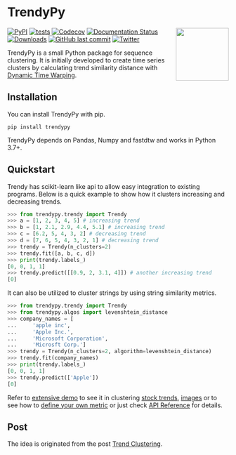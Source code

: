 # TrendyPy 

<img src="https://raw.githubusercontent.com/ddaskan/trendypy/master/docs/_static/trendypy.png" align="right" width="120"/>

[![PyPI](https://img.shields.io/pypi/v/trendypy)](https://pypi.org/project/trendypy/)
[![tests](https://github.com/ddaskan/trendypy/workflows/tests/badge.svg)](https://github.com/ddaskan/trendypy/actions?query=workflow%3Atests)
[![Codecov](https://codecov.io/gh/ddaskan/trendypy/master.svg)](https://codecov.io/gh/ddaskan/trendypy/)
[![Documentation Status](https://readthedocs.org/projects/trendypy/badge/?version=latest)](https://trendypy.readthedocs.io/en/latest/?badge=latest)
[![Downloads](https://pepy.tech/badge/trendypy)](https://pepy.tech/project/trendypy)
[![GitHub last commit](https://img.shields.io/github/last-commit/ddaskan/trendypy)](https://github.com/ddaskan/trendypy)
[![Twitter](https://img.shields.io/twitter/url?style=social&url=https%3A%2F%2Fgithub.com%2Fddaskan%2Ftrendypy)](https://twitter.com/intent/tweet?text=Wow:&url=https%3A%2F%2Fgithub.com%2Fddaskan%2Ftrendypy)

TrendyPy is a small Python package for sequence clustering. It is initially developed to create time series clusters by calculating trend similarity distance with [Dynamic Time Warping](https://en.wikipedia.org/wiki/Dynamic_time_warping).

## Installation

You can install TrendyPy with pip.

```
pip install trendypy
```

TrendyPy depends on Pandas, Numpy and fastdtw and works in Python 3.7+.

## Quickstart

Trendy has scikit-learn like api to allow easy integration to existing programs. Below is a quick example to show how it clusters increasing and decreasing trends. 

```python
>>> from trendypy.trendy import Trendy
>>> a = [1, 2, 3, 4, 5] # increasing trend
>>> b = [1, 2.1, 2.9, 4.4, 5.1] # increasing trend
>>> c = [6.2, 5, 4, 3, 2] # decreasing trend
>>> d = [7, 6, 5, 4, 3, 2, 1] # decreasing trend
>>> trendy = Trendy(n_clusters=2)
>>> trendy.fit([a, b, c, d])
>>> print(trendy.labels_)
[0, 0, 1, 1]
>>> trendy.predict([[0.9, 2, 3.1, 4]]) # another increasing trend
[0]

```

It can also be utilized to cluster strings by using string similarity metrics.

```python
>>> from trendypy.trendy import Trendy
>>> from trendypy.algos import levenshtein_distance
>>> company_names = [
... 	'apple inc', 
... 	'Apple Inc.', 
... 	'Microsoft Corporation', 
... 	'Microsft Corp.']
>>> trendy = Trendy(n_clusters=2, algorithm=levenshtein_distance)
>>> trendy.fit(company_names)
>>> print(trendy.labels_)
[0, 0, 1, 1]
>>> trendy.predict(['Apple'])
[0]

```

Refer to [extensive demo](https://trendypy.readthedocs.io/en/latest/source/seeinaction.html) to see it in clustering [stock trends](https://trendypy.readthedocs.io/en/latest/source/seeinaction.html#stock-data), [images](https://trendypy.readthedocs.io/en/latest/source/seeinaction.html#image-clustering) or to see how to [define your own metric](https://trendypy.readthedocs.io/en/latest/source/seeinaction.html#custom-metric) or just check [API Reference](https://trendypy.readthedocs.io/en/latest/source/api_reference.html) for details.

## Post
The idea is originated from the post [Trend Clustering](http://www.doganaskan.com/blog/posts/trendcluster.html).
